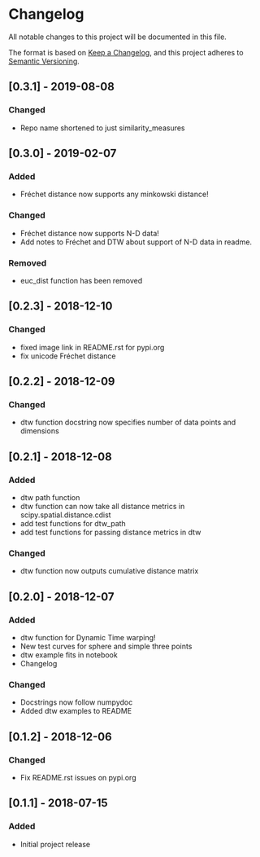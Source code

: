 # Changelog
All notable changes to this project will be documented in this file.

The format is based on [Keep a Changelog](https://keepachangelog.com/en/1.0.0/),
and this project adheres to [Semantic Versioning](https://semver.org/spec/v2.0.0.html).

## [0.3.1] - 2019-08-08
### Changed
- Repo name shortened to just similarity_measures

## [0.3.0] - 2019-02-07
### Added
- Fréchet distance now supports any minkowski distance!
### Changed
- Fréchet distance now supports N-D data!
- Add notes to Fréchet and DTW about support of N-D data in readme.
### Removed
- euc_dist function has been removed

## [0.2.3] - 2018-12-10
### Changed
- fixed image link in README.rst for pypi.org
- fix unicode Fréchet distance

## [0.2.2] - 2018-12-09
### Changed
- dtw function docstring now specifies number of data points and dimensions

## [0.2.1] - 2018-12-08
### Added
- dtw path function
- dtw function can now take all distance metrics in scipy.spatial.distance.cdist
- add test functions for dtw_path
- add test functions for passing distance metrics in dtw
### Changed
- dtw function now outputs cumulative distance matrix

## [0.2.0] - 2018-12-07
### Added
- dtw function for Dynamic Time warping!
- New test curves for sphere and simple three points
- dtw example fits in notebook
- Changelog
### Changed
- Docstrings now follow numpydoc
- Added dtw examples to README

## [0.1.2] - 2018-12-06
### Changed
- Fix README.rst issues on pypi.org

## [0.1.1] - 2018-07-15
### Added
- Initial project release
